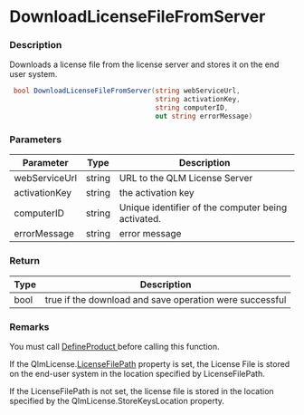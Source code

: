 # DownloadLicenseFileFromServer

### Description

Downloads a license file from the license server and stores it on the end user system.

```csharp
 bool DownloadLicenseFileFromServer(string webServiceUrl, 
                                    string activationKey, 
                                    string computerID, 
                                    out string errorMessage)                                    
```

### Parameters

| Parameter     |  Type  | Description                                        |
| ------------- | :----: | -------------------------------------------------- |
| webServiceUrl | string | URL to the QLM License Server                      |
| activationKey | string | the activation key                                 |
| computerID    | string | Unique identifier of the computer being activated. |
| errorMessage  | string | error message                                      |

### Return

| Type | Description                                             |
| ---- | ------------------------------------------------------- |
| bool | true if the download and save operation were successful |

### Remarks

You must call [DefineProduct ](../client-side-methods/defineproduct.md)before calling this function.

If the QlmLicense.[LicenseFilePath](https://docs.soraco.co/docs/api-reference/.net-api/iqlmlicense/properties) property is set, the License File is stored on the end-user system in the location specified by LicenseFilePath.

If the LicenseFilePath is not set, the license file is stored in the location specified by the QlmLicense.StoreKeysLocation property.
